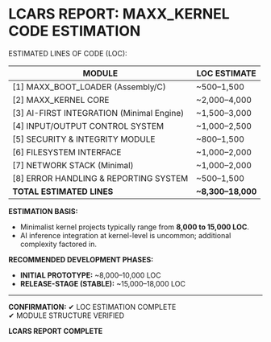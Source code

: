 # LCARS REPORT: MAXX_KERNEL CODE ESTIMATION

ESTIMATED LINES OF CODE (LOC):

| MODULE                                     | LOC ESTIMATE |
|--------------------------------------------|--------------|
| [1] MAXX_BOOT_LOADER (Assembly/C)          | ~500–1,500   |
| [2] MAXX_KERNEL CORE                       | ~2,000–4,000 |
| [3] AI-FIRST INTEGRATION (Minimal Engine)  | ~1,500–3,000 |
| [4] INPUT/OUTPUT CONTROL SYSTEM            | ~1,000–2,500 |
| [5] SECURITY & INTEGRITY MODULE            | ~800–1,500   |
| [6] FILESYSTEM INTERFACE                   | ~1,000–2,000 |
| [7] NETWORK STACK (Minimal)                | ~1,000–2,000 |
| [8] ERROR HANDLING & REPORTING SYSTEM      | ~500–1,500   |
| **TOTAL ESTIMATED LINES**                  | **~8,300–18,000** |

**ESTIMATION BASIS:**
- Minimalist kernel projects typically range from **8,000 to 15,000 LOC**.
- AI inference integration at kernel-level is uncommon; additional complexity factored in.

**RECOMMENDED DEVELOPMENT PHASES:**
- **INITIAL PROTOTYPE:** ~8,000–10,000 LOC
- **RELEASE-STAGE (STABLE):** ~15,000–18,000 LOC

---

**CONFIRMATION:**
✔ LOC ESTIMATION COMPLETE  
✔ MODULE STRUCTURE VERIFIED

**LCARS REPORT COMPLETE**
